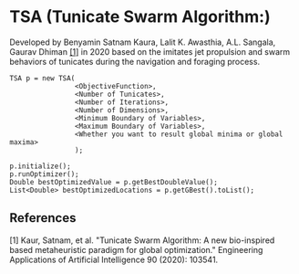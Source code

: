 # TSA (Tunicate Swarm Algorithm:)

Developed by Benyamin Satnam Kaura, Lalit K. Awasthia, A.L. Sangala, Gaurav Dhiman  [[1]](#1) in 2020 based on the  imitates jet propulsion and swarm behaviors of tunicates during the navigation and foraging process.

```
TSA p = new TSA(
                <ObjectiveFunction>,
                <Number of Tunicates>,
                <Number of Iterations>,
                <Number of Dimensions>,
                <Minimum Boundary of Variables>,
                <Maximum Boundary of Variables>,
                <Whether you want to result global minima or global maxima>
                );

p.initialize();
p.runOptimizer();
Double bestOptimizedValue = p.getBestDoubleValue();
List<Double> bestOptimizedLocations = p.getGBest().toList();
```

## References
<a id="1">[1]</a> Kaur, Satnam, et al. "Tunicate Swarm Algorithm: A new bio-inspired based metaheuristic paradigm for global optimization." Engineering Applications of Artificial Intelligence 90 (2020): 103541.
